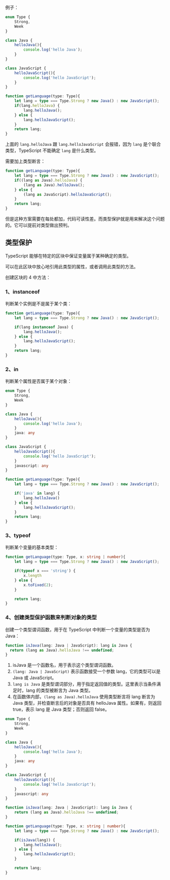 例子：

```ts
enum Type {
    Strong,
    Week
}

class Java {
    helloJava(){
        console.log('hello Java');
    }
}

class JavaScript {
    helloJavaScript(){
        console.log('hello JavaScript');
    }
}

function getLanguage(type: Type){
    let lang = type === Type.Strong ? new Java() : new JavaScript();
    if(lang.helloJava) {
        lang.helloJava();
    } else {
        lang.helloJavaScript();
    }
    return lang;
}
```

上面的 `lang.helloJava` 跟 `lang.helloJavaScript` 会报错，因为 `lang` 是个联合类型，TypeScript 不能确定 `lang` 是什么类型。

需要加上类型断言：

```ts
function getLanguage(type: Type){
    let lang = type === Type.Strong ? new Java() : new JavaScript();
    if((lang as Java).helloJava) {
        (lang as Java).helloJava();
    } else {
        (lang as JavaScript).helloJavaScript();
    }
    return lang;
}
```

但是这种方案需要在每处都加，代码可读性差。而类型保护就是用来解决这个问题的。它可以提前对类型做出预判。

## 类型保护

TypeScript 能够在特定的区块中保证变量属于某种确定的类型。

可以在此区块中放心地引用此类型的属性，或者调用此类型的方法。

创建区块的 4 中方法：

### 1、instanceof

判断某个实例是不是属于某个类：

```ts
function getLanguage(type: Type){
    let lang = type === Type.Strong ? new Java() : new JavaScript();

    if(lang instanceof Java) {
        lang.helloJava();
    } else {
        lang.helloJavaScript();
    }
    return lang;
}
```

### 2、in

判断某个属性是否属于某个对象：

```ts
enum Type {
    Strong,
    Week
}

class Java {
    helloJava(){
        console.log('hello Java');
    }
    java: any
}

class JavaScript {
    helloJavaScript(){
        console.log('hello JavaScript');
    }
    javascript: any
}

function getLanguage(type: Type){
    let lang = type === Type.Strong ? new Java() : new JavaScript();

    if('java' in lang) {
        lang.helloJava()
    } else {
        lang.helloJavaScript();
    }
    return lang;
}
```

### 3、typeof

判断某个变量的基本类型：

```ts
function getLanguage(type: Type, x: string | number){
    let lang = type === Type.Strong ? new Java() : new JavaScript();

    if(typeof x === 'string') {
        x.length
    } else {
        x.toFixed(2);
    }

    return lang;
}
```

### 4、创建类型保护函数来判断对象的类型

创建一个类型谓词函数，用于在 TypeScript 中判断一个变量的类型是否为 Java：

```ts
function isJava(lang: Java | JavaScript): lang is Java {
  return (lang as Java).helloJava !== undefined;
}
```

1. isJava 是一个函数名，用于表示这个类型谓词函数。
2. `(lang: Java | JavaScript)` 表示函数接受一个参数 lang，它的类型可以是 Java 或 JavaScript。
3. `lang is Java` 是类型谓词部分，用于指定返回值的类型。这里表示当条件满足时，lang 的类型被断言为 Java 类型。
4. 在函数体内部，`(lang as Java).helloJava` 使用类型断言将 lang 断言为 Java 类型，并检查断言后的对象是否具有 helloJava 属性。如果有，则返回 true，表示 lang 是 Java 类型；否则返回 false。

```ts
enum Type {
    Strong,
    Week
}

class Java {
    helloJava(){
        console.log('hello Java');
    }
    java: any
}

class JavaScript {
    helloJavaScript(){
        console.log('hello JavaScript');
    }
    javascript: any
}

function isJava(lang: Java | JavaScript): lang is Java {
    return (lang as Java).helloJava !== undefined;
}

function getLanguage(type: Type, x: string | number){
    let lang = type === Type.Strong ? new Java() : new JavaScript();

    if(isJava(lang)) {
        lang.helloJava();
    } else {
        lang.helloJavaScript();
    }

    return lang;
}
```